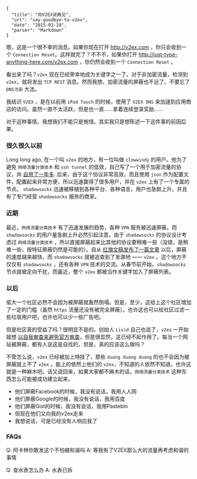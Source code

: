 ```
{
  "title": "向V2EX说再见",
  "url": "say-goodbye-to-v2ex",
  "date": "2015-02-28",
  "parser": "Markdown"
}
```


嗯，这是一个很不幸的消息。如果你现在打开 <http://v2ex.com> ，你只会收到一个 `Connection Reset`。这样就完了？不不不，如果你打开 <http://just-type-anything-here.com/v2ex.com> ，你仍然会收到一个 `Connection Reset` 。

看出来了吗？`v2ex` 现在已经荣幸地成为关键字之一了。对于非加密流量，检测到 `v2ex`，就将发出 `TCP REST` 消息。然而我想，加密流量的屏蔽也不远了。不要忘了 `DNS污染` 大法。

我结识 `V2EX` ，是在以前用 `iPod Touch` 的时候，使用了 `V2EX DNS` 来加速到应用商店的访问。虽然一直不太活跃，但是也一直……拿着连续登录奖励……

对于这种事情，我想我们不能只是惋惜。其实我只是想陈述一下这件事的前因后果。

<!--more-->

### 很久很久以前

Long long ago, 在一个叫 `v2ex` 的地方，有一位叫做 `clowwindy` 的用户。他为了避免 `网络流量分类技术`  和 `ssh tunnel` 的低效，自己写了一个用于加密流量的协议，并 [自用了一年多](http://www.v2ex.com/t/32777). 后来，由于这个协议非常高效，而且使用 `json` 作为配置文件，配置起来非常方便，所以迅速赢得了很多用户，并在 `v2ex` 上有了一个专属的节点。 `shadowsocks` 迅速被移植到各种平台、各种语言，用户也急剧上升，并且有了专门经营 `shadowsocks` 服务的商家。

### 近期

最近，`网络流量分类技术` 有了迅速发展的趋势，各种 `VPN` 服务被迅速屏蔽。而 `shadowsocks` 的用户量急剧上升必然引起注意，由于 `shadowsocks` 的协议设计考虑过 `网络流量分类技术` ，所以直接屏蔽起来比其他的协议要稍难一些（没错，是稍难一些，按特征屏蔽仍然是可能的）。自从 [红旗文稿发布了一篇文章](http://news.sina.com.cn/c/2014-12-26/090931330208.shtml) 以后，屏蔽的速度越来越快，而 `shadowsocks` 就被追查到了发源地 —— `v2ex` 。这个地方不仅仅有 `shadowsocks` ，还有各种 `VPN` 技术的交流。从春节前开始，`shadowsocks` 节点就被定向干扰，而最近，整个 `v2ex` 都被当作关键字加入了屏蔽列表。

### 以后

偌大一个社区必然不会因为被屏蔽就轰然倒塌。但是，至少，这给上这个社区增加了一定的门槛（虽然 `https` 流量还没有被完全屏蔽）。也许这也可以给社区过滤一些垃圾用户吧，也许也可以少一些广告吧。

但是社区真的受益了吗？很明显不是的。创始人 `Livid` 自己也说了，`v2ex` 一开始就想 [以自我审查来避免官方审查](https://www.v2ex.com/t/173280)，但是很显然，这已经不起作用了。每当一个网站被屏蔽，都有人说这是自找的，但是，真的应该这么做吗？

不管怎么说，`v2ex` 已经被加上特技了，那些 `duang duang duang` 的也不会因为被屏蔽就上不了 `v2ex` 。能上的依然上他们的 `v2ex`，不知道的人依然不知道。也许这就是一种麻木吧。话又说回来，如果大家都不麻木的话，`网络流量分类技术` 这种东西怎么可能被成功建立起来。

* 他们屏蔽Facebook的时候，我没有说话，我用人人网
* 他们屏蔽Google的时候，我没有说话，我用百度
* 他们屏蔽Gist的时候，我没有说话，我用Pastebin
* 但现在他们又向我的v2ex走来
* 我想说话，可是已经没有人响应我了

### FAQs

Q: 阿卡林你敢发这个不怕被和谐吗
A: 等我有了V2EX那么大的流量再考虑和谐的事情

Q: 查水表怎么办
A: 水表已拆
